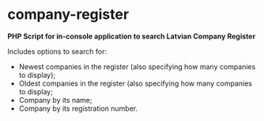 # company-register

**PHP Script for in-console application to search Latvian Company Register**

Includes options to search for:
 - Newest companies in the register (also specifying how many companies to display);
 - Oldest companies in the register (also specifying how many companies to display;
 - Company by its name;
 - Company by its registration number.

